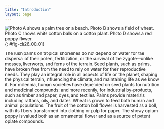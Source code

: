 ```yaml
---
title: "Introduction"
layout: page
---
```



<?cnx.eoc class="summary" title="Sections Summary"?>

<?cnx.eoc class="art-exercise" title="Art Connections"?>

<?cnx.eoc class="multiple-choice" title="Multiple Choice"?>

<?cnx.eoc class="free-response" title="Free Response"?>

 ![Photo A shows a palm tree on a beach. Photo B shows a field of wheat. Photo C shows white cotton balls on a cotton plant. Photo D shows a red poppy flower.](../resources/Figure_26_00_01abcd.jpg "Seed plants dominate the landscape and play an integral role in human societies. (a) Palm trees grow along the shoreline; (b) wheat is a crop grown in most of the world; (c) the flower of the cotton plant produces fibers that are woven into fabric; (d) the potent alkaloids of the beautiful opium poppy have influenced human life both as a medicinal remedy and as a dangerously addictive drug. (credit a: modification of work by Ryan Kozie; credit b: modification of work by Stephen Ausmus; credit c: modification of work by David Nance; credit d: modification of work by Jolly Janner)"){: #fig-ch26_00_01}

The lush palms on tropical shorelines do not depend on water for the dispersal of their pollen, fertilization, or the survival of the zygote—unlike mosses, liverworts, and ferns of the terrain. Seed plants, such as palms, have broken free from the need to rely on water for their reproductive needs. They play an integral role in all aspects of life on the planet, shaping the physical terrain, influencing the climate, and maintaining life as we know it. For millennia, human societies have depended on seed plants for nutrition and medicinal compounds: and more recently, for industrial by-products, such as timber and paper, dyes, and textiles. Palms provide materials including rattans, oils, and dates. Wheat is grown to feed both human and animal populations. The fruit of the cotton boll flower is harvested as a boll, with its fibers transformed into clothing or pulp for paper. The showy opium poppy is valued both as an ornamental flower and as a source of potent opiate compounds.

